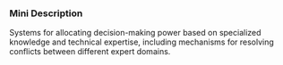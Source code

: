 ### Mini Description

Systems for allocating decision-making power based on specialized knowledge and technical expertise, including mechanisms for resolving conflicts between different expert domains.
